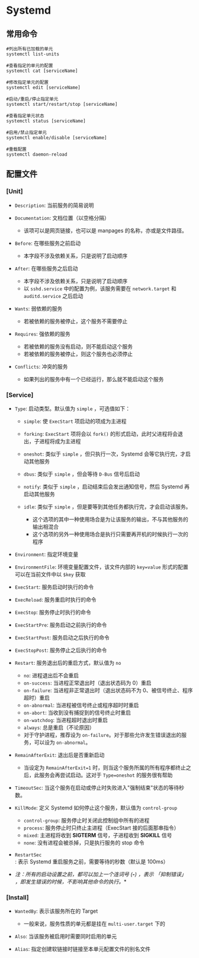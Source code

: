 # Systemd

## 常用命令

```shell
#列出所有已加载的单元
systemctl list-units

#查看指定的单元的配置
systemctl cat [serviceName]

#修改指定单元的配置
systemctl edit [serviceName]

#启动/重启/停止指定单元
systemctl start/restart/stop [serviceName]

#查看指定单元状态
systemctl status [serviceName]

#启用/禁止指定单元
systemctl enable/disable [serviceName]

#重载配置
systemctl daemon-reload
```

## 配置文件

### [Unit]

- `Description`: 当前服务的简易说明
- `Documentation`: 文档位置（以空格分隔）

   - 该项可以是网页链接，也可以是 manpages 的名称，亦或是文件路径。
- `Before`: 在哪些服务之前启动

   - 本字段不涉及依赖关系，只是说明了启动顺序
- `After`: 在哪些服务之后启动

   - 本字段不涉及依赖关系，只是说明了启动顺序
   - 以 `sshd.service` 中的配置为例，该服务需要在 `network.target` 和 `auditd.service` 之后启动
- `Wants`: 弱依赖的服务

   - 若被依赖的服务被停止，这个服务不需要停止
- `Requires`: 强依赖的服务

   - 若被依赖的服务没有启动，则不能启动这个服务
   - 若被依赖的服务被停止，则这个服务也必须停止
- `Conflicts`: 冲突的服务

   - 如果列出的服务中有一个已经运行，那么就不能启动这个服务

### [Service]

- `Type`: 启动类型。默认值为 `simple` ，可选值如下：

   - `simple`: 使 `ExecStart` 项启动的项成为主进程
   - `forking`: `ExecStart` 项将会以 `fork()` 的形式启动，此时父进程将会退出，子进程将成为主进程
   - `oneshot`: 类似于 `simple` ，但只执行一次，Systemd 会等它执行完，才启动其他服务
   - `dbus`: 类似于 `simple` ，但会等待 `D-Bus` 信号后启动
   - `notify`: 类似于 `simple` ，启动结束后会发出通知信号，然后 Systemd 再启动其他服务
   - `idle`: 类似于 `simple` ，但是要等到其他任务都执行完，才会启动该服务。

      - 这个选项的其中一种使用场合是为让该服务的输出，不与其他服务的输出相混合
      - 这个选项的另外一种使用场合是执行只需要再开机的时候执行一次的程序
- `Environment`: 指定环境变量
- `EnvironmentFile`: 环境变量配置文件，该文件内部的 `key=value` 形式的配置可以在当前文件中以 `$key` 获取
- `ExecStart`: 服务启动时执行的命令
- `ExecReload`: 服务重启时执行的命令
- `ExecStop`: 服务停止时执行的命令
- `ExecStartPre`: 服务启动之前执行的命令
- `ExecStartPost`: 服务启动之后执行的命令
- `ExecStopPost`: 服务停止之后执行的命令
- `Restart`: 服务退出后的重启方式，默认值为 `no`

   - `no`: 进程退出后不会重启
   - `on-success`: 当进程正常退出时（退出状态码为 0）重启
   - `on-failure`: 当进程非正常退出时（退出状态码不为 0、被信号终止、程序超时）重启
   - `on-abnormal`: 当进程被信号终止或程序超时时重启
   - `on-abort`: 当收到没有捕捉到的信号终止时重启
   - `on-watchdog`: 当进程超时退出时重启
   - `always`: 总是重启（不论原因）
   - 对于守护进程，推荐设为 `on-failure`。对于那些允许发生错误退出的服务，可以设为 `on-abnormal`。
- `RemainAfterExit`: 退出后是否重新启动

   - 当设定为 `RemainAfterExit=1` 时，则当这个服务所属的所有程序都终止之后，此服务会再尝试启动。这对于 `Type=oneshot` 的服务很有帮助
- `TimeoutSec`: 当这个服务在启动或停止时失败进入"强制结束"状态的等待秒数。
- `KillMode`: 定义 Systemd 如何停止这个服务，默认值为 `control-group`

   - `control-group`: 服务停止时关闭此控制组中所有的进程
   - `process`: 服务停止时只终止主进程（ExecStart 接的后面那串指令）
   - `mixed`: 主进程将收到 **SIGTERM** 信号，子进程收到 **SIGKILL** 信号
   - `none`: 没有进程会被杀掉，只是执行服务的 stop 命令
- `RestartSec`: 表示 Systemd 重启服务之前，需要等待的秒数（默认是 100ms）
- _注：所有的启动设置之前，都可以加上一个连词号 (**-**) ，表示 「抑制错误」 ，即发生错误的时候，不影响其他命令的执行。_*

### [Install]

- `WantedBy`: 表示该服务所在的 Target

   - 一般来说，服务性质的单元都是挂在 `multi-user.target` 下的
- `Also`: 当该服务被启用时需要同时启用的单元
- `Alias`: 指定创建软链接时链接至本单元配置文件的别名文件
